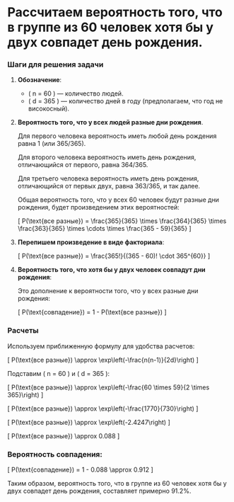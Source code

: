 # Рассчитаем вероятность того, что в группе из 60 человек хотя бы у двух совпадет день рождения.

### Шаги для решения задачи

1. **Обозначение**: 
   - \( n = 60 \) — количество людей.
   - \( d = 365 \) — количество дней в году (предполагаем, что год не високосный).

2. **Вероятность того, что у всех людей разные дни рождения**.

   Для первого человека вероятность иметь любой день рождения равна 1 (или 365/365).
   
   Для второго человека вероятность иметь день рождения, отличающийся от первого, равна 364/365.
   
   Для третьего человека вероятность иметь день рождения, отличающийся от первых двух, равна 363/365, и так далее.

   Общая вероятность того, что у всех 60 человек будут разные дни рождения, будет произведением этих вероятностей:

   \[
   P(\text{все разные}) = \frac{365}{365} \times \frac{364}{365} \times \frac{363}{365} \times \cdots \times \frac{365 - 59}{365}
   \]

3. **Перепишем произведение в виде факториала**:

   \[
   P(\text{все разные}) = \frac{365!}{(365 - 60)! \cdot 365^{60}}
   \]

4. **Вероятность того, что хотя бы у двух человек совпадут дни рождения**:

   Это дополнение к вероятности того, что у всех разные дни рождения:

   \[
   P(\text{совпадение}) = 1 - P(\text{все разные})
   \]

### Расчеты

Используем приближенную формулу для удобства расчетов:

\[
P(\text{все разные}) \approx \exp\left(-\frac{n(n-1)}{2d}\right)
\]

Подставим \( n = 60 \) и \( d = 365 \):

\[
P(\text{все разные}) \approx \exp\left(-\frac{60 \times 59}{2 \times 365}\right)
\]

\[
P(\text{все разные}) \approx \exp\left(-\frac{1770}{730}\right)
\]

\[
P(\text{все разные}) \approx \exp\left(-2.4247\right)
\]

\[
P(\text{все разные}) \approx 0.088
\]

### Вероятность совпадения:

\[
P(\text{совпадение}) = 1 - 0.088 \approx 0.912
\]

Таким образом, вероятность того, что в группе из 60 человек хотя бы у двух совпадет день рождения, составляет примерно 91.2%.
